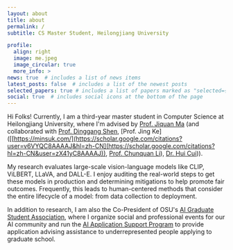 ```yaml
---
layout: about
title: about
permalink: /
subtitle: CS Master Student, Heilongjiang University

profile:
  align: right
  image: me.jpeg
  image_circular: true
  more_info: >
news: true  # includes a list of news items
latest_posts: false  # includes a list of the newest posts
selected_papers: true # includes a list of papers marked as "selected={true}"
social: true  # includes social icons at the bottom of the page
---
```


Hi Folks! Currently, I am a third-year master student in Computer Science at Heilongjiang University, where I'm advised by [Prof. Jiquan Ma]([https://web.engr.oregonstate.edu/~leestef/](https://jsjrj.hlju.edu.cn/info/1969/1526.htm)) (and collaborated with [Prof. Dinggang Shen]([https://minsuk.com/](https://scholar.google.com/citations?user=v6VYQC8AAAAJ&hl=zh-CN)),
[Prof. Jing Ke]([[https://minsuk.com/](https://scholar.google.com/citations?user=v6VYQC8AAAAJ&hl=zh-CN](https://scholar.google.com/citations?hl=zh-CN&user=zX41yC8AAAAJ)), 
[Prof. Chunquan Li]([https://jsjxy.usc.edu.cn/info/2022/10218.htm)),
[Dr. Hui Cui]([[https://jsjxy.usc.edu.cn/info/2022/10218.htm](https://scholar.google.com/citations?user=IPHzmmQAAAAJ&hl=zh-CN&oi=ao)))).

My research evaluates large-scale vision-language models like CLIP, ViLBERT, LLaVA, and DALL-E. I enjoy auditing the real-world steps to get these models in production and determining mitigations to help promote fair outcomes. Frequently, this leads to human-centered methods that consider the entire lifecycle of a model: from data collection to deployment.

In addition to research, I am also the Co-President of OSU's [AI Graduate Student Association](https://www.aigsa.club/), where I organize social and professional events for our AI community and run the [AI Application Support Program](https://www.aigsa.club/aiasp/) to provide application advising assistance to underrepresented people applying to graduate school.
